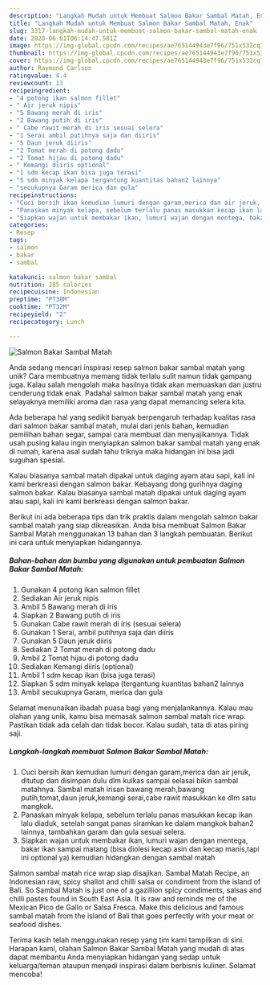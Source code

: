 ```yaml
---
description: "Langkah Mudah untuk Membuat Salmon Bakar Sambal Matah, Enak"
title: "Langkah Mudah untuk Membuat Salmon Bakar Sambal Matah, Enak"
slug: 3317-langkah-mudah-untuk-membuat-salmon-bakar-sambal-matah-enak
date: 2020-06-01T06:14:47.581Z
image: https://img-global.cpcdn.com/recipes/ae765144943e7f96/751x532cq70/salmon-bakar-sambal-matah-foto-resep-utama.jpg
thumbnail: https://img-global.cpcdn.com/recipes/ae765144943e7f96/751x532cq70/salmon-bakar-sambal-matah-foto-resep-utama.jpg
cover: https://img-global.cpcdn.com/recipes/ae765144943e7f96/751x532cq70/salmon-bakar-sambal-matah-foto-resep-utama.jpg
author: Raymond Carlson
ratingvalue: 4.4
reviewcount: 13
recipeingredient:
- "4 potong ikan salmon fillet"
- " Air jeruk nipis"
- "5 Bawang merah di iris"
- "2 Bawang putih di iris"
- " Cabe rawit merah di iris sesuai selera"
- "1 Serai ambil putihnya saja dan diiris"
- "5 Daun jeruk diiris"
- "2 Tomat merah di potong dadu"
- "2 Tomat hijau di potong dadu"
- " Kemangi diiris optional"
- "1 sdm kecap ikan bisa juga terasi"
- "5 sdm minyak kelapa tergantung kuantitas bahan2 lainnya"
- "secukupnya Garam merica dan gula"
recipeinstructions:
- "Cuci bersih ikan kemudian lumuri dengan garam,merica dan air jeruk, ditutup dan disimpan dulu dlm kulkas sampai selasai bikin sambal matahnya. Sambal matah irisan bawang merah,bawang putih,tomat,daun jeruk,kemangi serai,cabe rawit masukkan ke dlm satu mangkok."
- "Panaskan minyak kelapa, sebelum terlalu panas masukkan kecap ikan lalu diaduk, setelah sangat panas siramkan ke dalam mangkok bahan2 lainnya, tambahkan garam dan gula sesuai selera."
- "Siapkan wajan untuk membakar ikan, lumuri wajan dengan mentega, bakar ikan sampai matang (bisa diolesi kecap asin dan kecap manis,tapi ini optional ya) kemudian hidangkan dengan sambal matah"
categories:
- Resep
tags:
- salmon
- bakar
- sambal

katakunci: salmon bakar sambal 
nutrition: 285 calories
recipecuisine: Indonesian
preptime: "PT38M"
cooktime: "PT32M"
recipeyield: "2"
recipecategory: Lunch

---
```



![Salmon Bakar Sambal Matah](https://img-global.cpcdn.com/recipes/ae765144943e7f96/751x532cq70/salmon-bakar-sambal-matah-foto-resep-utama.jpg)

Anda sedang mencari inspirasi resep salmon bakar sambal matah yang unik? Cara membuatnya memang tidak terlalu sulit namun tidak gampang juga. Kalau salah mengolah maka hasilnya tidak akan memuaskan dan justru cenderung tidak enak. Padahal salmon bakar sambal matah yang enak selayaknya memiliki aroma dan rasa yang dapat memancing selera kita.

Ada beberapa hal yang sedikit banyak berpengaruh terhadap kualitas rasa dari salmon bakar sambal matah, mulai dari jenis bahan, kemudian pemilihan bahan segar, sampai cara membuat dan menyajikannya. Tidak usah pusing kalau ingin menyiapkan salmon bakar sambal matah yang enak di rumah, karena asal sudah tahu triknya maka hidangan ini bisa jadi suguhan spesial.

Kalau biasanya sambal matah dipakai untuk daging ayam atau sapi, kali ini kami berkreasi dengan salmon bakar. Kebayang dong gurihnya daging salmon bakar. Kalau biasanya sambal matah dipakai untuk daging ayam atau sapi, kali ini kami berkreasi dengan salmon bakar.


Berikut ini ada beberapa tips dan trik praktis dalam mengolah salmon bakar sambal matah yang siap dikreasikan. Anda bisa membuat Salmon Bakar Sambal Matah menggunakan 13 bahan dan 3 langkah pembuatan. Berikut ini cara untuk menyiapkan hidangannya.

<!--inarticleads1-->

##### Bahan-bahan dan bumbu yang digunakan untuk pembuatan Salmon Bakar Sambal Matah:

1. Gunakan 4 potong ikan salmon fillet
1. Sediakan  Air jeruk nipis
1. Ambil 5 Bawang merah di iris
1. Siapkan 2 Bawang putih di iris
1. Gunakan  Cabe rawit merah di iris (sesuai selera)
1. Gunakan 1 Serai, ambil putihnya saja dan diiris
1. Gunakan 5 Daun jeruk diiris
1. Sediakan 2 Tomat merah di potong dadu
1. Ambil 2 Tomat hijau di potong dadu
1. Sediakan  Kemangi diiris (optional)
1. Ambil 1 sdm kecap ikan (bisa juga terasi)
1. Siapkan 5 sdm minyak kelapa (tergantung kuantitas bahan2 lainnya
1. Ambil secukupnya Garam, merica dan gula


Selamat menunaikan ibadah puasa bagi yang menjalankannya. Kalau mau olahan yang unik, kamu bisa memasak salmon sambal matah rice wrap. Pastikan tidak ada celah dan tidak bocor. Kalau sudah, tata di atas piring saji. 

<!--inarticleads2-->

##### Langkah-langkah membuat Salmon Bakar Sambal Matah:

1. Cuci bersih ikan kemudian lumuri dengan garam,merica dan air jeruk, ditutup dan disimpan dulu dlm kulkas sampai selasai bikin sambal matahnya. Sambal matah irisan bawang merah,bawang putih,tomat,daun jeruk,kemangi serai,cabe rawit masukkan ke dlm satu mangkok.
1. Panaskan minyak kelapa, sebelum terlalu panas masukkan kecap ikan lalu diaduk, setelah sangat panas siramkan ke dalam mangkok bahan2 lainnya, tambahkan garam dan gula sesuai selera.
1. Siapkan wajan untuk membakar ikan, lumuri wajan dengan mentega, bakar ikan sampai matang (bisa diolesi kecap asin dan kecap manis,tapi ini optional ya) kemudian hidangkan dengan sambal matah


Salmon sambal matah rice wrap siap disajikan. Sambal Matah Recipe, an Indonesian raw, spicy shallot and chilli salsa or condiment from the island of Bali. So Sambal Matah is just one of a gazillion spicy condiments, salsas and chilli pastes found in South East Asia. It is raw and reminds me of the Mexican Pico de Gallo or Salsa Fresca. Make this delicious and famous sambal matah from the island of Bali that goes perfectly with your meat or seafood dishes. 

Terima kasih telah menggunakan resep yang tim kami tampilkan di sini. Harapan kami, olahan Salmon Bakar Sambal Matah yang mudah di atas dapat membantu Anda menyiapkan hidangan yang sedap untuk keluarga/teman ataupun menjadi inspirasi dalam berbisnis kuliner. Selamat mencoba!
